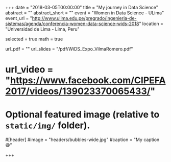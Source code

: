 +++
date = "2018-03-05T00:00:00"
title = "My journey in Data Science"
abstract = ""
abstract_short = ""
event = "Women in Data Science - ULima"
event_url = "http://www.ulima.edu.pe/pregrado/ingenieria-de-sistemas/agenda/conferencia-women-data-science-wids-2018"
location = "Universidad de Lima - Lima, Peru"

selected = true
math = true

url_pdf = ""
url_slides = "/pdf/WiDS_Expo_VilmaRomero.pdf"
# url_video = "https://www.facebook.com/CIPEFA2017/videos/139023370065433/"

# Optional featured image (relative to `static/img/` folder).
#[header]
#image = "headers/bubbles-wide.jpg"
#caption = "My caption :smile:"

+++

